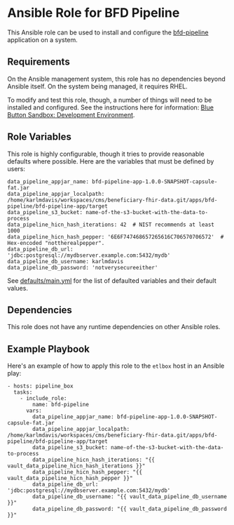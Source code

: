 Ansible Role for BFD Pipeline
=============================

This Ansible role can be used to install and configure the [bfd-pipeline](../../../../apps/bfd-pipeline) application on a system.

Requirements
------------

On the Ansible management system, this role has no dependencies beyond Ansible itself. On the system being managed, it requires RHEL.

To modify and test this role, though, a number of things will need to be installed and configured. See the instructions here for information: [Blue Button Sandbox: Development Environment](https://github.com/HHSIDEAlab/bluebutton-sandbox#development-environment).

Role Variables
--------------

This role is highly configurable, though it tries to provide reasonable defaults where possible. Here are the variables that must be defined by users:

    data_pipeline_appjar_name: bfd-pipeline-app-1.0.0-SNAPSHOT-capsule-fat.jar
    data_pipeline_appjar_localpath: /home/karlmdavis/workspaces/cms/beneficiary-fhir-data.git/apps/bfd-pipeline/bfd-pipeline-app/target
    data_pipeline_s3_bucket: name-of-the-s3-bucket-with-the-data-to-process
    data_pipeline_hicn_hash_iterations: 42  # NIST recommends at least 1000
    data_pipeline_hicn_hash_pepper: '6E6F747468657265616C706570706572'  # Hex-encoded "nottherealpepper".
    data_pipeline_db_url: 'jdbc:postgresql://mydbserver.example.com:5432/mydb'
    data_pipeline_db_username: karlmdavis
    data_pipeline_db_password: 'notverysecureeither'

See [defaults/main.yml](./defaults/main.yml) for the list of defaulted variables and their default values.

Dependencies
------------

This role does not have any runtime dependencies on other Ansible roles.

Example Playbook
----------------

Here's an example of how to apply this role to the `etlbox` host in an Ansible play:

    - hosts: pipeline_box
      tasks:
        - include_role:
            name: bfd-pipeline
          vars:
            data_pipeline_appjar_name: bfd-pipeline-app-1.0.0-SNAPSHOT-capsule-fat.jar
            data_pipeline_appjar_localpath: /home/karlmdavis/workspaces/cms/beneficiary-fhir-data.git/apps/bfd-pipeline/bfd-pipeline-app/target
            data_pipeline_s3_bucket: name-of-the-s3-bucket-with-the-data-to-process
            data_pipeline_hicn_hash_iterations: "{{ vault_data_pipeline_hicn_hash_iterations }}"
            data_pipeline_hicn_hash_pepper: "{{ vault_data_pipeline_hicn_hash_pepper }}"
            data_pipeline_db_url: 'jdbc:postgresql://mydbserver.example.com:5432/mydb'
            data_pipeline_db_username: "{{ vault_data_pipeline_db_username }}"
            data_pipeline_db_password: "{{ vault_data_pipeline_db_password }}"
